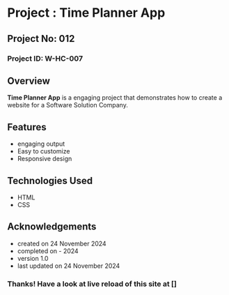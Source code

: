 # Project : Time Planner App

## Project No: 012

### Project ID: W-HC-007

## Overview

**Time Planner App** is a engaging project that demonstrates how to create a website for a Software Solution Company.

## Features

- engaging output
- Easy to customize
- Responsive design

## Technologies Used

- HTML
- CSS

## Acknowledgements

* created on 24 November 2024
* completed on - 2024
* version 1.0
* last updated on 24 November 2024

### Thanks! Have a look at live reload of this site at []